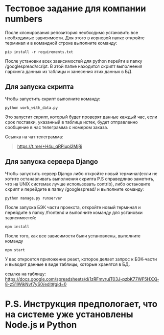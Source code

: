 # Тестовое задание для компании numbers

После клонирования репозитория необходимо установить все необходимые зависимости. Для этого в корневой папке откройте терминал и в командной строке выполните команду:

    pip install -r requirements.txt

После установки всех зависимостей для python перейти в папку /googlespread/script. В этой папке находится скрипт выполнения парсинга данных из таблицы и занесения этих данных в БД.

## Для запуска скрипта 

Чтобы запустить скрипт выполните команду:

    python work_with_data.py 

Это запустит скрипт, который будет проверят данные каждый час, если срок поставки, указанный в таблице истек, будет отправленно сообщение в час телеграмма с номером заказа. 

Ссылка на чат телеграмма:

> https://t.me/+H4u_qRPiupI2MjRi

## Для запуска сервера Django 

Чтобы запустить сервер Django либо откройте новый терминал(если не хотите останавливать выполнения скрипта P.S справедливо заметить, что на UNIX системах лучше использовать contrib), либо остановите скрипт и перейдите в папку /googlespread/ и выполните команду:

    python manage.py runserver

После запуска БЭК части проекста, откройте новый терминал и перейдите в папку /frontend и выполните команду для установки зависимостей:

    npm install

После того, как все зависимости были установлены, выполните команду 

    npm start 

У вас откроется приложение реакт, которое делает запрос к БЭК-части и выводит данные в виде таблицы, которые хранятся в БД.

ссылка на таблицу: https://docs.google.com/spreadsheets/d/1zRFmvrujT03J-pzbK77WF5HXXj-8-zS1lWjkNvf7yS0/edit#gid=0


# P.S. Инструкция предпологает, что на системе уже установлены Node.js и Python
